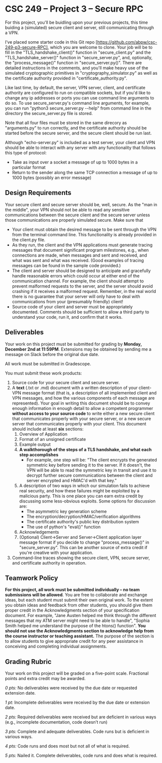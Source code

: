 # CSC 249 – Project 3 – Secure RPC

For this project, you'll be buidling upon your previous projects, this time buiding a (simulated) secure client and server, still communicating through a VPN.

I’ve placed some starter code in this Git repo [https://github.com/abpw/csc-249-p3-secure-RPC], which you are welcome to clone. Your job will be to fill in the "TLS_handshake_client()" function in "secure_client.py" and the "TLS_handshake_server()" function in "secure_server.py", and, optionally, the "process_message()" function in "secure_server.py()". There are detailed instructions in the comments, and you'll make heavy use of the simulated cryptographic primitives in "cryptography_simulator.py" as well as the certificate authority provided in "certificate_authority.py".

Like last time, by default, the server, VPN server, client, and certificate authority are configured to run on compatible sockets, but if you'd like to change any ip addresses or ports you can use command line arguments to do so. To use secure_server.py's command line arguments, for example, you can run "python3 secure_server.py --help" from command line in the directory the secure_server.py file is stored.

Note that all four files must be stored in the same direcory as "arguments.py" to run correctly, and the certificate authority should be started before the secure server, and the secure client should be run last.

Although "echo-server.py" is included as a test server, your client and VPN should be able to interact with any server with any functionality that follows this type of protocol:

* Take as input over a socket a message of up to 1000 bytes in a particular format
* Return to the sender along the same TCP connection a message of up to 1000 bytes (possibly an error message)

## Design Requirements

Your secure client and secure server should be, well, secure. As the "man in the middle", your VPN should not be able to read any sensitive communications between the secure client and the secure server unless those communications are properly simulated secure. Make sure that 

* Your client must obtain the desired message to be sent through the VPN from the terminal command line. This functionality is already provided in the client.py file.
* As they run, the client and the VPN applications must generate tracing messages that document significant program milestones, e.g., when connections are made, when messages and sent and received, and what was sent and what was received. (Good examples of tracing messages can be found in the sample code provided.)
* The client and server should be designed to anticipate and gracefully handle reasonable errors which could occur at either end of the communication channel. For example, the client should attempt to prevent malformed requests to the server, and the server should avoid crashing if it receives a malformed request. Remember, in the real world there is no guarantee that your server will only have to deal with communications from your (presumably friendly) client!
* Source code of your client and server must be appropriately documented. Comments should be sufficient to allow a third party to understand your code, run it, and confirm that it works.

## Deliverables

Your work on this project must be submitted for grading by **Monday, December 2nd at 11:59PM**. Extensions may be obtained by sending me a message on Slack before the original due date.

All work must be submitted in Gradescope.

You must submit these work products:

1. Source code for your secure client and secure server.
2. A **text** (.txt or .md) document with a written description of your client-VPN message format (that is, a description of all implemented client and VPN messages, and how the various components of each message are represented). Your goal in writing this document should be to convey enough information in enough detail to allow a competent programmer **without access to your source code** to write either a new secure client that communicates properly with your secure server, or a new secure server that communicates properly with your client. This document should include at least **six** sections:
    1. Overview of Application
    2. Format of an unsigned certificate
    3. Example output
    4. **A walkthorough of the steps of a TLS handshake, and what each step accomplishes**
        * For example, one step will be: "The client encrypts the generated symmetric key before sending it to the server. If it doesn't, the VPN will be able to read the symmetric key in transit and use it to decrypt further secure communications between the client and server encrypted and HMAC'd with that key."
    5. A description of two ways in which our simulation fails to achieve real security, and how these failures might be exploited by a malicious party. This is one place you can earn extra credit by discussing some less-obvious exploits. Some options for discussion are:
        * The asymmetric key generation scheme
        * The encryption/decryption/HMAC/verification algorithms
        * The certificate authority's public key distribution system
        * The use of python's "eval()" function
    6. Acknowledgements
    7. (Optional) Client->Server and Server->Client application layer message format if you decide to change "process_message()" in "secure_server.py". This can be another source of extra credit if you're creative with your application.
3. Command-line traces showing the secure client, VPN, secure server, and certificate authority in operation.

## Teamwork Policy

**For this project, all work must be submitted individually – no team submissions will be allowed**. You are free to collaborate and exchange ideas, but each student must submit their own original work. To the extent you obtain ideas and feedback from other students, you should give them proper credit in the Acknowledgments section of your specification document. For example, "Jane Austen helped me think through the different messages that my ATM server might need to be able to handle", "Sophia Smith helped me understand the purpose of the htons() function". **You should not use the Acknowledgments section to acknowledge help from the course instructor or teaching assistant.** The purpose of the section is to allow students to give appropriate credit for any peer assistance in conceiving and completing individual assignments.

## Grading Rubric

Your work on this project will be graded on a five-point scale. Fractional points and extra credit may be awarded.

_0 pts:_ No deliverables were received by the due date or requested extension date.

_1 pt:_ Incomplete deliverables were received by the due date or extension date.

_2 pts:_ Required deliverables were received but are deficient in various ways (e.g., incomplete documentation, code doesn’t run)

_3 pts:_ Complete and adequate deliverables. Code runs but is deficient in various ways.

_4 pts:_ Code runs and does most but not all of what is required.

_5 pts:_ Nailed it. Complete deliverables, code runs and does what is required.
